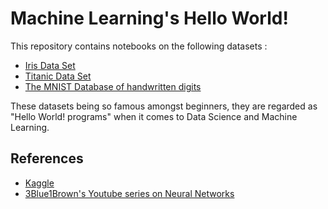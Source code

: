 # Machine Learning's Hello World!

This repository contains notebooks on the following datasets :

- [Iris Data Set](http://archive.ics.uci.edu/ml/datasets/Iris)
- [Titanic Data Set](https://www.kaggle.com/c/titanic/data)
- [The MNIST Database of handwritten digits](http://yann.lecun.com/exdb/mnist/index.html)

These datasets being so famous amongst beginners, they are regarded as "Hello World! programs" when it comes to Data Science and Machine Learning. 

## References
- [Kaggle](https://www.kaggle.com) 
- [3Blue1Brown's Youtube series on Neural Networks](https://youtu.be/aircAruvnKk) 
